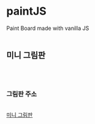 # paintJS
Paint Board made with vanilla JS
<br><br>
<h2>미니 그림판</h2>
<br><br>


<h3>그림판 주소</h3>  <br>
<a href="https://youngkim90.github.io/paintJS/index.html"> 미니 그림판 </a>
